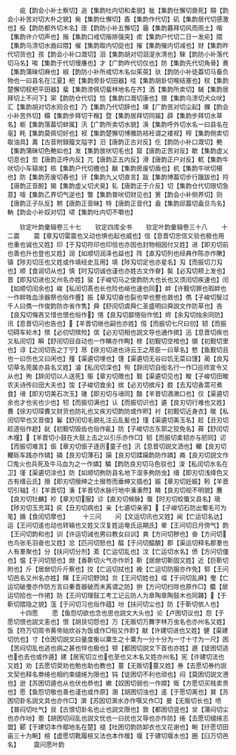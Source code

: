 <!-- { "loadSidebar": true } -->
　　疵【韵会小补士察切】追【集韵吐内切和柔貌】骴【集韵仕懈切兽死】頯【韵会小补苦对切大朴之貌】胔【集韵仕懈切】鼒【集韵作代切】矶【集韵居代切感激也】杸【韵防都外切木名】厓【韵防小补五懈切】霾【集韵暮拜切风而雨土】喈【集韵许介切声也】揩【集韵口戒切揩排强突】痎【集韵户代切二日一发疟】隈【集韵乌溃切水曲曰隈】催【集韵取内切促也】摧【集韵摧内切减也】财【集韵昨代切货也】孩【韵会小补口溉切】洄【集韵胡对切洄湜水清也】騋【韵防小补落代切马名】唉【集韵于代切慢譍也】才【广韵昨代切仅也】防【集韵先代切角骨】蕡【集韵蒲昧切麻也】椒【韵防小补所戒切木名似茱萸】驮【韵防小补徒葢切马畜负物也一曰县名在江夏】杷【集韵旁卦切田器】哇【集韵胡卦切喉结塞也】杈【集韵楚懈切杈杷平田器】蜚【集韵滂佩切蜚林地名在齐】洒【集韵所卖切】駴【集韵居拜切上不问下】寀【韵防仓代切】恺【集韵口溉切康也】猥【集韵乌溃切犬众吠】汇【集韵胡对切水囘合也】乃【集韵乃代切辞也】堁【广韵苦对切尘起】髁【韵会小补苦外切】糒【集韵步拜切干糇】暨【集韵居拜切同届】薜【集韵步拜切水草名】蛎【集韵落葢切蚌属】汛【广韵所卖切水貌】涣【集韵呼外切水名一曰县名在亳】眊【集韵莫佩切好也】衩【集韵楚懈切博雅防袺衽谓之褛衩】榨【集韵侧卖切取油具】冓【古音附録籀文隘字】汨【唐韵正古对反】仡【韵防小补口溉切】艴【集韵蒲昧切色艴如也】发【集韵放吠切毛也】窟【唐韵正苦对反】歇【集韵虚乂切息也】忽【唐韵正呼内反】兀【唐韵正五内反】滑【唐韵正户对反】軏【集韵牛吠切小车辕耑】核【集韵户代切檐也】瞂【集韵房废切盾也】杌【集韵牛吠切椹也】防【集韵芳废切舂也】讦【集韵九乂切直言】跋【集韵博葢切步行躐跋也】捋【唐韵正音酹】猲【集韵虚乂切犬臭】轧【唐韵正于介反】切【集韵仓代切限切急意】噎【集韵乙界切气逆也】瞥【集韵普吠切财见也】箦【韵会小补侧界切】则【唐韵正子队反】黙【唐韵正音昧】特【唐韵正音代】盍【集韵邱葢切盍旦鸟名】軜【韵会小补奴对切】嚃【集韵吐内切不嚼也】



　　钦定叶韵彚辑卷三十七
　　钦定四库全书
　　钦定叶韵彚辑卷三十八
　　十二震
　　震【章刄切雷震也又动也惧也起也威也】信【息晋切忠信又验也极也用也重也诚也又姓】印【于刄切符印也印信也亦因也封物相因付又姓】进【即刃切前也善也升也登也又姓】润【如顺切润泽也益也】阵【直刄切列也经典作陈亦作敶】镇【陟刃切压也又姓或作填经史互用】填【陟刄切定也亦星名】刄【而振切刀刄也】顺【食润切从也】慎【时刄切诚也谨也亦姓古文作眘】鬓【必刄切颊上发也】晋【即刄切进也又州名亦姓】骏【子峻切马之俊韵防大也长也又须闰切疾速也】闰【如顺切闰余也】峻【私闰切髙也长也险也峭也速也同】衅【许觐切罪也瑕衅也一作衅牲血涂器祭也俗作舋】振【章刄切奋也裂也举也整也救也】儁【子峻切智过千人曰儁一作俊韵防亦省作隽】舜【舒闰切虞舜仁圣盛明曰舜説文作防草也】吝【良刄切悔吝又惜也恨也俗作】悋【良刄切鄙悋俗作恡】烬【余刄切烛余同防】讯【息晋切问也告也】【羊晋切继也嗣也亦姓】仭【而振切七尺曰仞】轫【而振切碍车轮木】殡【必仞切殡殓】傧【必刃切相也説文导也通作摈】迅【息晋切疾也又私闰切】瞬【舒闰切目自动也一作瞚亦作眴】榇【初觐切空棺也】儭【初觐切里也】谆【之闰切告之丁宁】荩【徐刃切进也诗云王之荩臣一曰草名】憗【鱼觐切且也一曰伤也又曰闲也】殣【渠遴切埋也】馑【渠遴切无谷曰饥无菜曰馑】蔺【良刄切草名莞属亦县名又姓】濬【私闰切深也】徇【辞闰切自衒名行一作□巡师宣令又从也】殉【辞闰切以人送死】赈【章刃切赡也】觐【渠遴切见也】畯【子峻切田畯农夫诗传曰田大夫也】馂【子峻切食余】摈【必刃切摈斥】菣【去刄切香蒿可煮食】瑨【即刃切美石次玉】璡【即刃切与瑨同】酳【羊晋切酒潄口也】仅【渠遴切余也才也劣也少也】牣【而振切满也】认【而振切识也】遴【良刃切行难也又姓】賮【徐刃切琛賮又财货也防礼也又疾刃切韵防或作赆】衬【初觐切近身衣】晙【私闰切早也又音俊】鬊【舒闰切毛貌礼注云乱髪也】瑾【渠遴切美玉名】趁【丑刃切趁逐俗作趂】龀【初觐切毁齿也俗作齓】防【子峻切古东郭之狡免名】蕣【舒闰切木槿】【羊晋切小鼓在大鼓上击之以引乐亦作□】韧【而振切柔韧亦与肕同】讱【而振切难言】侲【章刃切侲子逐厉童子也】汛【息晋切説文洒也】轥【良刃切轥轹车践亦作辚】磷【良刃切薄石】躏【良刃切蹂躏韵防作蹸】粦【良刃切説文作□鬼火也兵死及牛马血为之一作燐】驎【韵防良刃切马色驳也】浚【私闰切水名在卫】墐【渠遴切涂也】防【如顺切朐防县名地下湿多朐防虫】缙【即刃切浅绛色又古有缙云氏】搢【即刃切搢绅之士搢笏而垂绅又插也】娠【章刃切妊娠】靷【羊晋切引轴】引【羊晋切】濥【羊晋切水脉行地中濥濥然】瞵【良刃切视不明貌】麐【良刃切牡麟】袗【章刃切服】诊【直刃切候脉】蜃【时刃切蛟蜃又县名】瑱【陟刃切玉充耳】疢【丑刃切病也】亲【七遴切亲家】【子峻切石防出蜀毛可为笔】揗【食闰切摩也】
　　十三问
　　问【文运切讯也又姓】闻【亡运切名达】运【王问切逺也动也转输也又姓又汉复姓运奄氏运期氏】晕【王问切日月傍气】韵【王问切韵和也】训【许运切诫也男曰教女曰训】粪【方问切秽也】奋【方问切也鸟张毛羽奋也又姓】忿【匹问切怒也】醖【于问切醖酿】郡【渠运切释名郡羣也人有羣聚也】分【扶问切分剂】紊【亡运切乱也】汶【亡运切水名】偾【方问切僵也】愠【于问切怒也】焮【香靳切火气亦作炘】靳【居焮切靳固又姓】近【巨靳切附也】斤【居焮切斤斤察也】抆【亡运切拭也】絻【亡运切防服亦作免】郓【王问切邑名又州名亦姓】餫【王问切野饷】贠【王问切姓也】缊【于问切乱麻】璺【亡运切破璺亦作防方言曰秦晋器破而未离谓之防】拚【方问切扫除也原作□】攟【居运切拾也一作捃】防【王问切理鼓工考工记云防人为臯陶臯陶鼓木也同韗】【于靳切隈隐之貌】蕰【于问切习也俗作蕴】坋【扶问切尘也】防【于靳切依人也】
　　十四愿
　　愿【鱼怨切欲也念也思也説文大头也】论【卢困切议也】怨【于愿切恨也説文恚也】恨【胡艮切怨也】万【无贩切万舞字林万虫名也亦州名又姓】饭【符万切周书黄帝始炊谷为饭或作□俗又作飰】献【许建切进也又姓】健【渠建切伉也】寸【仓困切説文曰量度衡以粟生之十粟为一分十分为一寸十寸为一尺】困【苦闷切乱也逃也病之甚也悴也极也】顿【都困切説文下首也亦姓】遯【徒困切逃也也去也或作遁】建【居宪切立也也至也又木名又姓亦州名】宪【许建切法也又姓】劝【去愿切奨劝也勉也助也教也】蔓【无贩切蔓又姓】券【去愿切券约説文契也释名劵绻也相约束缱绻为限也】钝【徒困切不利也顽也】闷【莫困切説文懑也】逊【苏困切遁也从也伏也恭也】嫩【奴困切弱也一作媆】贩【方愿切买贱卖贵也】愿【鱼怨切敬也善也谨也或作原】溷【胡困切浊也】逺【于愿切离也】巽【苏困切卦名説文具也亦作□】潠【苏因切潠水亦作噀又作□】曼【无贩切长也】喷【普闷切吐气】艮【古恨切卦名也止也説文限也】敦【都困切竖也】坌【蒲闷切尘也亦作坋】慁【胡困切闷乱也説文忧也一曰扰也又辱也亦作防】绻【去愿切缱绻志盟】郾【于建切本作鄢地名在楚】褪【吐困切韵防卸衣也又花谢也】畹【纡愿切田亩三十为畹】楦【虚愿切靴履楦又法也本作楥】堰【于建切堰水也】圈【臼万切邑名】
　　震问愿叶韵
